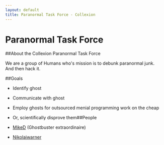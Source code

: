 ```yaml
---
layout: default
title: Paranormal Task Force - Collexion
---
```


# Paranormal Task Force

##About the Collexion Paranormal Task Force


We are a group of Humans who's mission is to debunk paranormal junk. And then hack it.



##Goals


* Identify ghost

* Communicate with ghost

* Employ ghosts for outsourced menial programming work on the cheap

* Or, scientifically disprove them##People


* [MikeD](user:mikedillion) (Ghostbuster extraordinaire)

* [Nikolaiwarner](user:nikolaiwarner)